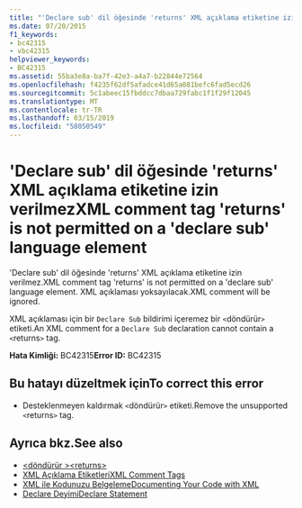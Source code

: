 ```yaml
---
title: "'Declare sub' dil öğesinde 'returns' XML açıklama etiketine izin verilmez"
ms.date: 07/20/2015
f1_keywords:
- bc42315
- vbc42315
helpviewer_keywords:
- BC42315
ms.assetid: 55ba3e8a-ba7f-42e3-a4a7-b22844e72564
ms.openlocfilehash: f4235f62df5afadce41d65a081befc6fad5ecd26
ms.sourcegitcommit: 5c1abeec15fbddcc7dbaa729fabc1f1f29f12045
ms.translationtype: MT
ms.contentlocale: tr-TR
ms.lasthandoff: 03/15/2019
ms.locfileid: "58050549"
---
```

# <a name="xml-comment-tag-returns-is-not-permitted-on-a-declare-sub-language-element"></a><span data-ttu-id="74570-102">'Declare sub' dil öğesinde 'returns' XML açıklama etiketine izin verilmez</span><span class="sxs-lookup"><span data-stu-id="74570-102">XML comment tag 'returns' is not permitted on a 'declare sub' language element</span></span>
<span data-ttu-id="74570-103">'Declare sub' dil öğesinde 'returns' XML açıklama etiketine izin verilmez.</span><span class="sxs-lookup"><span data-stu-id="74570-103">XML comment tag 'returns' is not permitted on a 'declare sub' language element.</span></span> <span data-ttu-id="74570-104">XML açıklaması yoksayılacak.</span><span class="sxs-lookup"><span data-stu-id="74570-104">XML comment will be ignored.</span></span>  
  
 <span data-ttu-id="74570-105">XML açıklaması için bir `Declare Sub` bildirimi içeremez bir `<`döndürür`>` etiketi.</span><span class="sxs-lookup"><span data-stu-id="74570-105">An XML comment for a `Declare Sub` declaration cannot contain a `<`returns`>` tag.</span></span>  
  
 <span data-ttu-id="74570-106">**Hata Kimliği:** BC42315</span><span class="sxs-lookup"><span data-stu-id="74570-106">**Error ID:** BC42315</span></span>  
  
## <a name="to-correct-this-error"></a><span data-ttu-id="74570-107">Bu hatayı düzeltmek için</span><span class="sxs-lookup"><span data-stu-id="74570-107">To correct this error</span></span>  
  
-   <span data-ttu-id="74570-108">Desteklenmeyen kaldırmak `<`döndürür`>` etiketi.</span><span class="sxs-lookup"><span data-stu-id="74570-108">Remove the unsupported `<`returns`>` tag.</span></span>  
  
## <a name="see-also"></a><span data-ttu-id="74570-109">Ayrıca bkz.</span><span class="sxs-lookup"><span data-stu-id="74570-109">See also</span></span>

- [<span data-ttu-id="74570-110">\<döndürür ></span><span class="sxs-lookup"><span data-stu-id="74570-110">\<returns></span></span>](../../visual-basic/language-reference/xmldoc/returns.md)
- [<span data-ttu-id="74570-111">XML Açıklama Etiketleri</span><span class="sxs-lookup"><span data-stu-id="74570-111">XML Comment Tags</span></span>](../../visual-basic/language-reference/xmldoc/index.md)
- [<span data-ttu-id="74570-112">XML ile Kodunuzu Belgeleme</span><span class="sxs-lookup"><span data-stu-id="74570-112">Documenting Your Code with XML</span></span>](../../visual-basic/programming-guide/program-structure/documenting-your-code-with-xml.md)
- [<span data-ttu-id="74570-113">Declare Deyimi</span><span class="sxs-lookup"><span data-stu-id="74570-113">Declare Statement</span></span>](../../visual-basic/language-reference/statements/declare-statement.md)
